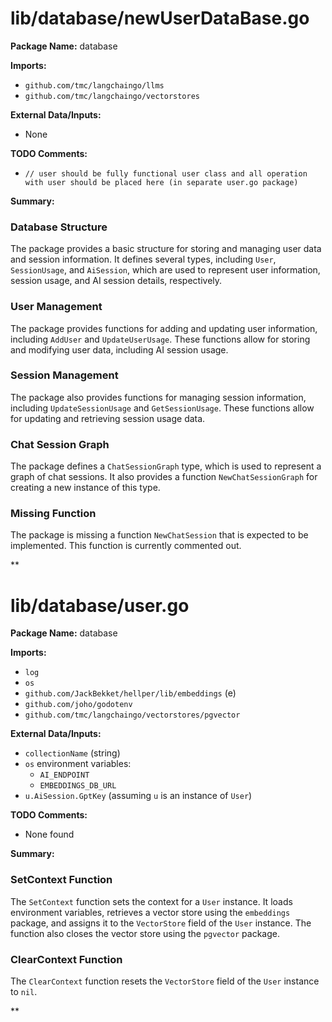 # lib/database/newUserDataBase.go  
**Package Name:** database  
  
**Imports:**  
  
* `github.com/tmc/langchaingo/llms`  
* `github.com/tmc/langchaingo/vectorstores`  
  
**External Data/Inputs:**  
  
* None  
  
**TODO Comments:**  
  
* `// user should be fully functional user class and all operation with user should be placed here (in separate user.go package)`  
  
**Summary:**  
  
### Database Structure  
  
The package provides a basic structure for storing and managing user data and session information. It defines several types, including `User`, `SessionUsage`, and `AiSession`, which are used to represent user information, session usage, and AI session details, respectively.  
  
### User Management  
  
The package provides functions for adding and updating user information, including `AddUser` and `UpdateUserUsage`. These functions allow for storing and modifying user data, including AI session usage.  
  
### Session Management  
  
The package also provides functions for managing session information, including `UpdateSessionUsage` and `GetSessionUsage`. These functions allow for updating and retrieving session usage data.  
  
### Chat Session Graph  
  
The package defines a `ChatSessionGraph` type, which is used to represent a graph of chat sessions. It also provides a function `NewChatSessionGraph` for creating a new instance of this type.  
  
### Missing Function  
  
The package is missing a function `NewChatSession` that is expected to be implemented. This function is currently commented out.  
  
**  
  
# lib/database/user.go  
**Package Name:** database  
  
**Imports:**  
  
* `log`  
* `os`  
* `github.com/JackBekket/hellper/lib/embeddings` (e)  
* `github.com/joho/godotenv`  
* `github.com/tmc/langchaingo/vectorstores/pgvector`  
  
**External Data/Inputs:**  
  
* `collectionName` (string)  
* `os` environment variables:  
	+ `AI_ENDPOINT`  
	+ `EMBEDDINGS_DB_URL`  
* `u.AiSession.GptKey` (assuming `u` is an instance of `User`)  
  
**TODO Comments:**  
  
* None found  
  
**Summary:**  
  
### SetContext Function  
  
The `SetContext` function sets the context for a `User` instance. It loads environment variables, retrieves a vector store using the `embeddings` package, and assigns it to the `VectorStore` field of the `User` instance. The function also closes the vector store using the `pgvector` package.  
  
### ClearContext Function  
  
The `ClearContext` function resets the `VectorStore` field of the `User` instance to `nil`.  
  
**  
  
